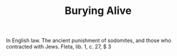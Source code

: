 ---
title: Burying Alive
letter: B
permalink: "/definitions/bld-burying-alive.html"
body: In English law. The ancient punishment of sodomites, and those who contracted
  with Jews. Fleta, lib. 1, c. 27, $ 3
published_at: '2018-07-07'
source: Black's Law Dictionary 2nd Ed (1910)
layout: post
---